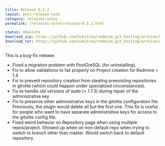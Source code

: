 ```yaml
---
title: Release 0.5.2
layout: post-release-note
category: releases-notes
permalink: /releases-notes/release-0.5.2.html

status: obsolete
download_zip: https://github.com/kubitron/redmine_git_hosting/archive/master.zip
download_tar: https://github.com/kubitron/redmine_git_hosting/archive/master.tar.gz
---
```


This is a bug-fix release.

* Fixed a migration problem with PostGreSQL (for uninstalling).
* Fix to allow validations to fail properly on Project creation for Redmine < 1.4
* Fix to prevent repository creation from stealing preexisting repositories in gitolite (which could happen under specialized circumstances).
* Fix to handle old versions of sudo (< 1.7.3) during repair of the administrative key
* Fix to preserve other administrative keys in the gitolite configuration file.  Previously, the plugin would delete all but the first one.  This fix is useful for people who want to have separate administrative keys for access to the gitolite config file.
* Fixed weird behavior on Repository page when using multiple repos/project.  Showed up when on non-default repo when trying to switch to branch other than master.  Would switch back to default repository.

